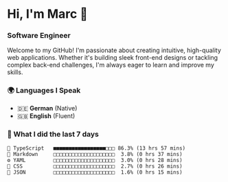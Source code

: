 # Hi, I'm Marc 👋 
### Software Engineer

Welcome to my GitHub! I'm passionate about creating intuitive, high-quality web applications. Whether it's building sleek front-end designs or tackling complex back-end challenges, I'm always eager to learn and improve my skills.  

### 🌍 Languages I Speak  
- 🇩🇪 **German** (Native)  
- 🇬🇧 **English** (Fluent)

### 🤯 What I did the last 7 days

```
🔷 TypeScript   ■■■■■■■■■■■■■■■■■□□□ 86.3% (13 hrs 57 mins)
📝 Markdown     □□□□□□□□□□□□□□□□□□□□  3.8% (0 hrs 37 mins)
⚙️ YAML         □□□□□□□□□□□□□□□□□□□□  3.0% (0 hrs 28 mins)
🎨 CSS          □□□□□□□□□□□□□□□□□□□□  2.7% (0 hrs 26 mins)
📄 JSON         □□□□□□□□□□□□□□□□□□□□  1.6% (0 hrs 15 mins)
```